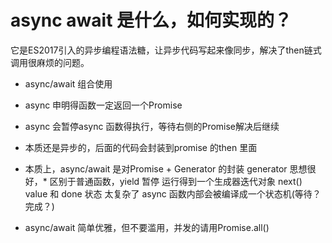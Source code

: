 # async await 是什么，如何实现的？

它是ES2017引入的异步编程语法糖，让异步代码写起来像同步，解决了then链式调用很麻烦的问题。

- async/await 组合使用
- async 申明得函数一定返回一个Promise
- async 会暂停async 函数得执行，等待右侧的Promise解决后继续
- 本质还是异步的，后面的代码会封装到promise 的then 里面

- 本质上，async/await 是对Promise + Generator 的封装
  generator 思想很好，* 区别于普通函数，yield 暂停
  运行得到一个生成器迭代对象 next() value 和 done 状态
  太复杂了
  async 函数内部会被编译成一个状态机(等待？完成？)

- async/await 简单优雅，但不要滥用，并发的请用Promise.all()